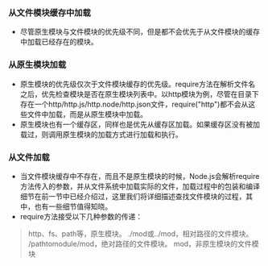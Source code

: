### 从文件模块缓存中加载
- 尽管原生模块与文件模块的优先级不同，但是都不会优先于从文件模块的缓存中加载已经存在的模块。

### 从原生模块加载
- 原生模块的优先级仅次于文件模块缓存的优先级。require方法在解析文件名之后，优先检查模块是否在原生模块列表中。以http模块为例，尽管在目录下存在一个http/http.js/http.node/http.json文件，require("http")都不会从这些文件中加载，而是从原生模块中加载。
- 原生模块也有一个缓存区，同样也是优先从缓存区加载。如果缓存区没有被加载过，则调用原生模块的加载方式进行加载和执行。

### 从文件加载
- 当文件模块缓存中不存在，而且不是原生模块的时候，Node.js会解析require方法传入的参数，并从文件系统中加载实际的文件，加载过程中的包装和编译细节在前一节中已经介绍过，这里我们将详细描述查找文件模块的过程，其中，也有一些细节值得知晓。
- require方法接受以下几种参数的传递：
> http、fs、path等，原生模块。
> ./mod或../mod，相对路径的文件模块。
> /pathtomodule/mod，绝对路径的文件模块。
> mod，非原生模块的文件模块

